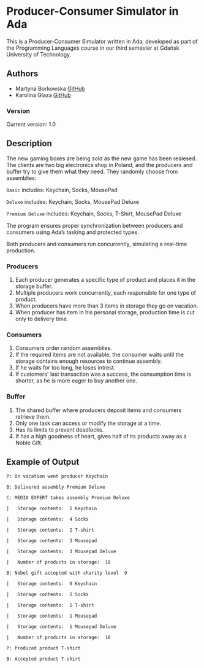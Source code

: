 # Producer-Consumer Simulator in Ada
This is a Producer-Consumer Simulator written in Ada, developed as part of the Programming Languages course in our third semester at Gdańsk University of Technology.

## Authors
- Martyna Borkowska [GitHub](https://github.com/martynkaqhe)
- Karolina Glaza [GitHub](https://github.com/kequel)

### Version
Current version: 1.0

## Description
The new gaming boxes are being sold as the new game has been realesed. The clients are two big electronics shop in Poland, and the producers and buffer try to give them what they need. They randomly choose from assemblies:

`Basic` includes: Keychain, Socks, MousePad

`Deluxe` includes: Keychain, Socks, MousePad Deluxe

`Premium Deluxe` includes: Keychain, Socks, T-Shirt, MousePad Deluxe

The program ensures proper synchronization between producers and consumers using Ada’s tasking and protected types.

Both producers and consumers run concurrently, simulating a real-time production.

### Producers
1) Each producer generates a specific type of product and places it in the storage buffer.
2) Multiple producers work concurrently, each responsible for one type of product.
3) When producers have more than 3 items in storage they go on vacation.
4) When producer has item in his personal storage, production time is cut only to delivery time.
   
### Consumers
1) Consumers order random assemblies.
2) If the required items are not available, the consumer waits until the storage contains enough resources to continue assembly.
3) If he waits for too long, he loses intrest.
4) If customers' last transaction was a success, the consumption time is shorter, as he is more eager to buy another one.
   
### Buffer
1) The shared buffer where producers deposit items and consumers retrieve them.
2) Only one task can access or modify the storage at a time.
3) Has its limits to prevent deadlocks.
4) If has a high goodness of heart, gives half of its products away as a Noble Gift.

## Example of Output 
`P: On vacation went producer Keychain  `                      

`B: Delivered assembly Premium Deluxe  ` 

`C: MEDIA EXPERT takes assembly Premium Deluxe  `

`|   Storage contents:  1 Keychain `                     

`|   Storage contents:  4 Socks    `                     

`|   Storage contents:  2 T-shirt    `                   

`|   Storage contents:  3 Mousepad  `                    

`|   Storage contents:  3 Mousepad Deluxe     `          

`|   Number of products in storage:  19`

`B: Nobel gift accepted with charity level  9`

`|   Storage contents:  0 Keychain    `                  

`|   Storage contents:  2 Socks     `                    

`|   Storage contents:  1 T-shirt   `                    

`|   Storage contents:  1 Mousepad  `                    

`|   Storage contents:  1 Mousepad Deluxe  `             

`|   Number of products in storage:  18  `

`P: Produced product T-shirt  `

`B: Accepted product T-shirt  `
